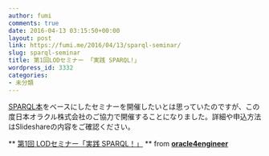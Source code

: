 ```yaml
---
author: fumi
comments: true
date: 2016-04-13 03:15:50+00:00
layout: post
link: https://fumi.me/2016/04/13/sparql-seminar/
slug: sparql-seminar
title: 第1回LODセミナー 「実践 SPARQL!」
wordpress_id: 3332
categories:
- 未分類
---
```


[SPARQL本](http://sparqlbook.jp)をベースにしたセミナーを開催したいとは思っていたのですが、この度日本オラクル株式会社のご協力で開催することになりました。詳細や申込方法はSlideshareの内容をご確認ください。





** [第1回 LODセミナー「実践 SPARQL！」](//www.slideshare.net/oracle4engineer/lod-seminar-01) ** from **[oracle4engineer](//www.slideshare.net/oracle4engineer)**
